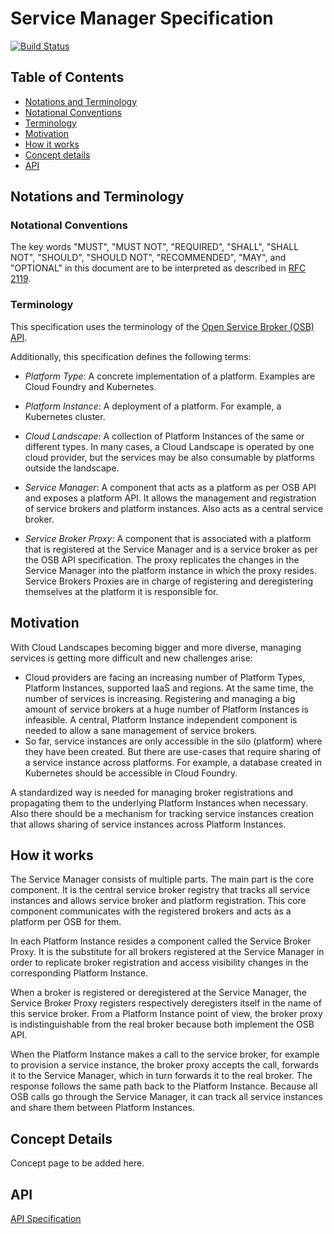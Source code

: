 # Service Manager Specification


[![Build Status](https://travis-ci.org/Peripli/specification.svg?branch=master)](https://travis-ci.org/Peripli/specification)


## Table of Contents

 - [Notations and Terminology](#notations-and-terminology)
  - [Notational Conventions](#notational-conventions)
  - [Terminology](#terminology)
 - [Motivation](#motivation)
 - [How it works](#how-it-works)
 - [Concept details](#concept-details)
 - [API](#api)

## Notations and Terminology

### Notational Conventions

The key words "MUST", "MUST NOT", "REQUIRED", "SHALL", "SHALL NOT", "SHOULD",
"SHOULD NOT", "RECOMMENDED", "MAY", and "OPTIONAL" in this document are to
be interpreted as described in [RFC 2119](https://tools.ietf.org/html/rfc2119).

### Terminology

This specification uses the terminology of the [Open Service Broker (OSB) API](https://github.com/openservicebrokerapi/servicebroker/).

Additionally, this specification defines the following terms:

- *Platform Type*: A concrete implementation of a platform. Examples are Cloud Foundry and Kubernetes.

- *Platform Instance*: A deployment of a platform. For example, a Kubernetes cluster.

- *Cloud Landscape*: A collection of Platform Instances of the same or different types.
  In many cases, a Cloud Landscape is operated by one cloud provider,
  but the services may be also consumable by platforms outside the landscape.

- *Service Manager*: A component that acts as a platform as per OSB API and exposes a platform API.
  It allows the management and registration of service brokers and platform instances.
  Also acts as a central service broker.

- *Service Broker Proxy*:	A component that is associated with a platform that is registered at the Service Manager
  and is a service broker as per the OSB API specification.
  The proxy replicates the changes in the Service Manager into the platform instance in which the proxy resides.
  Service Brokers Proxies are in charge of registering and deregistering themselves at the platform it is responsible for.

## Motivation 

With Cloud Landscapes becoming bigger and more diverse, managing services is getting more difficult and new challenges arise:

 * Cloud providers are facing an increasing number of Platform Types, Platform Instances, supported IaaS and regions.
 At the same time, the number of services is increasing.
 Registering and managing a big amount of service brokers at a huge number of Platform Instances is infeasible.
 A central, Platform Instance independent component is needed to allow a sane management of service brokers.
 * So far, service instances are only accessible in the silo (platform) where they have been created. 
 But there are use-cases that require sharing of a service instance across platforms.
 For example, a database created in Kubernetes should be accessible in Cloud Foundry. 
 
A standardized way is needed for managing broker registrations and propagating them
to the underlying Platform Instances when necessary. Also there should be a mechanism for tracking service instances creation
that allows sharing of service instances across Platform Instances.

## How it works

The Service Manager consists of multiple parts.
The main part is the core component.
It is the central service broker registry that tracks all service instances and allows service broker and platform registration.
This core component communicates with the registered brokers and acts as a platform per OSB for them.

In each Platform Instance resides a component called the Service Broker Proxy.
It is the substitute for all brokers registered at the Service Manager
in order to replicate broker registration and access visibility changes in the corresponding Platform Instance.

When a broker is registered or deregistered at the Service Manager,
the Service Broker Proxy registers respectively deregisters itself in the name of this service broker.
From a Platform Instance point of view, the broker proxy is indistinguishable from the real broker because both implement the OSB API.

When the Platform Instance makes a call to the service broker, for example to provision a service instance,
the broker proxy accepts the call, forwards it to the Service Manager, which in turn forwards it to the real broker.
The response follows the same path back to the Platform Instance.
Because all OSB calls go through the Service Manager, it can track all service instances and share them between Platform Instances.

## Concept Details
Concept page to be added here.

## API

[API Specification](./api.md)
